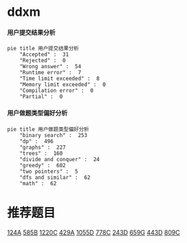 # ddxm

<!-- tabs:start -->



#### **用户提交结果分析**

```mermaid
pie title 用户提交结果分析
    "Accepted" :  31
    "Rejected" :  0
    "Wrong answer" :  54
    "Runtime error" :  7
    "Time limit exceeded" :  8
    "Memory limit exceeded" :  0
    "Compilation error" :  0
    "Partial" :  0
```

#### **用户做题类型偏好分析**

```mermaid
pie title 用户做题类型偏好分析
    "binary search" :  253
    "dp" :  496
    "graphs" :  227
    "trees" :  160
    "divide and conquer" :  24
    "greedy" :  602
    "two pointers" :  5
    "dfs and similar" :  62
    "math" :  62
```



<!-- tabs:end -->
# 推荐题目
[124A](https://codeforces.com/contest/124/problem/A)
[585B](https://codeforces.com/contest/585/problem/B)
[1220C](https://codeforces.com/contest/1220/problem/C)
[429A](https://codeforces.com/contest/429/problem/A)
[1055D](https://codeforces.com/contest/1055/problem/D)
[778C](https://codeforces.com/contest/778/problem/C)
[243D](https://codeforces.com/contest/243/problem/D)
[659G](https://codeforces.com/contest/659/problem/G)
[443D](https://codeforces.com/contest/443/problem/D)
[809C](https://codeforces.com/contest/809/problem/C)
